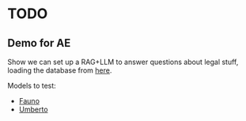 # TODO

## Demo for AE

Show we can set up a RAG+LLM to answer questions about legal stuff, loading the database from [here](https://bancadatigiurisprudenza.giustiziatributaria.gov.it/ricerca).

Models to test:

- [Fauno](https://huggingface.co/andreabac3/Fauno-Italian-LLM-7B)
- [Umberto](https://github.com/musixmatchresearch/umberto)
